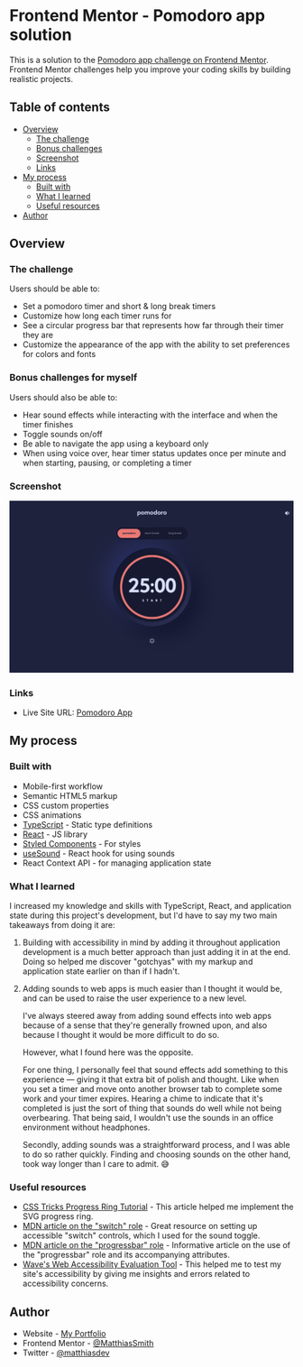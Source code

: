 # Frontend Mentor - Pomodoro app solution

This is a solution to the [Pomodoro app challenge on Frontend Mentor](https://www.frontendmentor.io/challenges/pomodoro-app-KBFnycJ6G). Frontend Mentor challenges help you improve your coding skills by building realistic projects. 

## Table of contents

- [Overview](#overview)
  - [The challenge](#the-challenge)
  - [Bonus challenges](#bonus-challenges-for-myself)
  - [Screenshot](#screenshot)
  - [Links](#links)
- [My process](#my-process)
  - [Built with](#built-with)
  - [What I learned](#what-i-learned)
  - [Useful resources](#useful-resources)
- [Author](#author)

## Overview

### The challenge

Users should be able to:

- Set a pomodoro timer and short & long break timers
- Customize how long each timer runs for
- See a circular progress bar that represents how far through their timer they are
- Customize the appearance of the app with the ability to set preferences for colors and fonts

### Bonus challenges for myself

Users should also be able to:

- Hear sound effects while interacting with the interface and when the timer finishes
- Toggle sounds on/off
- Be able to navigate the app using a keyboard only
- When using voice over, hear timer status updates once per minute and when starting, pausing, or completing a timer

### Screenshot

![](./screenshots/pomodoro-screenshot.jpg)

### Links

<!-- - Solution URL: [Add solution URL here](https://your-solution-url.com) -->
- Live Site URL: [Pomodoro App](https://pomodoro-matthiassmith.vercel.app)

## My process

### Built with

- Mobile-first workflow
- Semantic HTML5 markup
- CSS custom properties
- CSS animations
- [TypeScript](https://www.typescriptlang.org/) - Static type definitions
- [React](https://reactjs.org/) - JS library
- [Styled Components](https://styled-components.com/) - For styles
- [useSound](https://www.npmjs.com/package/use-sound) - React hook for using sounds
- React Context API - for managing application state

### What I learned

I increased my knowledge and skills with TypeScript, React, and application state during this project's development, but I'd have to say my two main takeaways from doing it are:

1. Building with accessibility in mind by adding it throughout application development is a much better approach than just adding it in at the end. Doing so helped me discover "gotchyas" with my markup and application state earlier on than if I hadn't.
2. Adding sounds to web apps is much easier than I thought it would be, and can be used to raise the user experience to a new level.

    I've always steered away from adding sound effects into web apps because of a sense that they're generally frowned upon, and also because I thought it would be more difficult to do so.
    
    However, what I found here was the opposite. 
    
    For one thing, I personally feel that sound effects add something to this experience — giving it that extra bit of polish and thought. Like when you set a timer and move onto another browser tab to complete some work and your timer expires. Hearing a chime to indicate that it's completed is just the sort of thing that sounds do well while not being overbearing. That being said, I wouldn't use the sounds in an office environment without headphones.
    
    Secondly, adding sounds was a straightforward process, and I was able to do so rather quickly. Finding and choosing sounds on the other hand, took way longer than I care to admit. 😅  

### Useful resources

- [CSS Tricks Progress Ring Tutorial](https://css-tricks.com/building-progress-ring-quickly/) - This article helped me implement the SVG progress ring.
- [MDN article on the "switch" role](https://developer.mozilla.org/en-US/docs/Web/Accessibility/ARIA/Roles/Switch_role) - Great resource on setting up accessible "switch" controls, which I used for the sound toggle.
- [MDN article on the "progressbar" role](https://developer.mozilla.org/en-US/docs/Web/Accessibility/ARIA/ARIA_Techniques/Using_the_progressbar_role) - Informative article on the use of the "progressbar" role and its accompanying attributes.
- [Wave's Web Accessibility Evaluation Tool](https://wave.webaim.org/) - This helped me to test my site's accessibility by giving me insights and errors related to accessibility concerns.

## Author

- Website - [My Portfolio](https://portfolio-matthiassmith.vercel.app)
- Frontend Mentor - [@MatthiasSmith](https://www.frontendmentor.io/profile/MatthiasSmith)
- Twitter - [@matthiasdev](https://twitter.com/matthiasdev)


